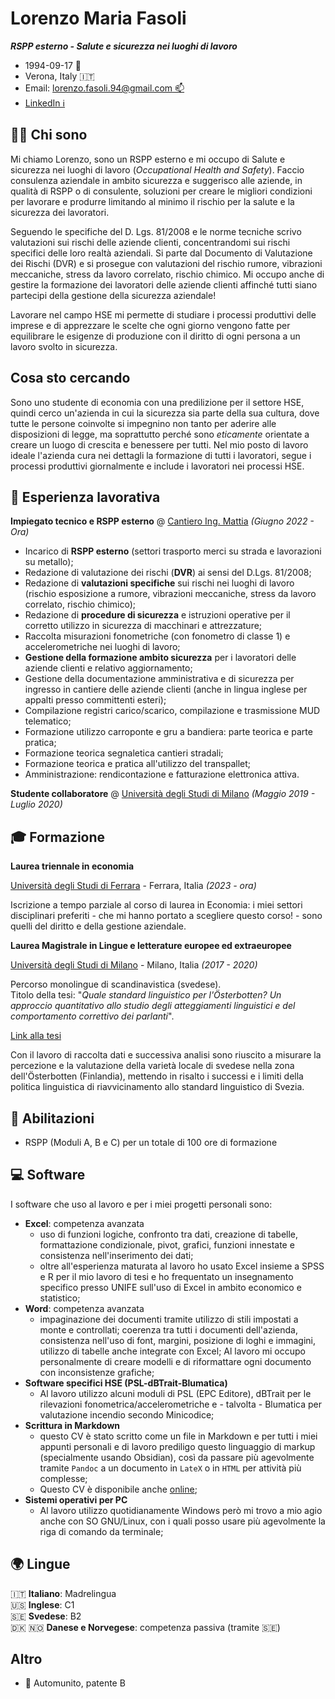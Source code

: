 # Lorenzo Maria Fasoli

***RSPP esterno - Salute e sicurezza nei luoghi di lavoro***

- 1994-09-17 🎂 <br>
- Verona, Italy 🇮🇹 <br>
- Email: [lorenzo.fasoli.94@gmail.com 📫](mailto:lorenzo.fasoli.94@gmail.com) <br>
- [LinkedIn ℹ️](https://www.linkedin.com/in/lorenzofasoli/) <br>

## 🧑‍💼 Chi sono

Mi chiamo Lorenzo, sono un RSPP esterno e mi occupo di Salute e sicurezza nei luoghi di lavoro (_Occupational Health and Safety_).
Faccio consulenza aziendale in ambito sicurezza e suggerisco alle aziende, in qualità di RSPP o di consulente, soluzioni per creare le migliori condizioni per lavorare e produrre limitando al minimo il rischio per la salute e la sicurezza dei lavoratori.

Seguendo le specifiche del D. Lgs. 81/2008 e le norme tecniche scrivo valutazioni sui rischi delle aziende clienti, concentrandomi sui rischi specifici delle loro realtà aziendali.
Si parte dal Documento di Valutazione dei Rischi (DVR) e si prosegue con valutazioni del rischio rumore, vibrazioni meccaniche, stress da lavoro correlato, rischio chimico.
Mi occupo anche di gestire la formazione dei lavoratori delle aziende clienti affinché tutti siano partecipi della gestione della sicurezza aziendale!

Lavorare nel campo HSE mi permette di studiare i processi produttivi delle imprese e di apprezzare le scelte che ogni giorno vengono fatte per equilibrare le esigenze di produzione con il diritto di ogni persona a un lavoro svolto in sicurezza.

## Cosa sto cercando

Sono uno studente di economia con una predilizione per il settore HSE, quindi cerco un'azienda in cui la sicurezza sia parte della sua cultura, dove tutte le persone coinvolte si impegnino non tanto per aderire alle disposizioni di legge, ma soprattutto perché sono _eticamente_ orientate a creare un luogo di crescita e benessere per tutti. Nel mio posto di lavoro ideale l'azienda cura nei dettagli la formazione di tutti i lavoratori, segue i processi produttivi giornalmente e include i lavoratori nei processi HSE.

## 🔧 Esperienza lavorativa 

**Impiegato tecnico e RSPP esterno** @ [Cantiero Ing. Mattia]() _(Giugno 2022 - Ora)_ <br>
- Incarico di **RSPP esterno** (settori trasporto merci su strada e lavorazioni su metallo);
- Redazione di valutazione dei rischi (**DVR**) ai sensi del D.Lgs. 81/2008;
- Redazione di **valutazioni specifiche** sui rischi nei luoghi di lavoro (rischio esposizione a rumore, vibrazioni meccaniche, stress da lavoro correlato, rischio chimico);
- Redazione di **procedure di sicurezza** e istruzioni operative per il corretto utilizzo in sicurezza di macchinari e attrezzature;
- Raccolta misurazioni fonometriche (con fonometro di classe 1) e accelerometriche nei luoghi di lavoro;
- **Gestione della formazione ambito sicurezza** per i lavoratori delle aziende clienti e relativo aggiornamento;
- Gestione della documentazione amministrativa e di sicurezza per ingresso in cantiere delle aziende clienti (anche in lingua inglese per appalti presso committenti esteri);
- Compilazione registri carico/scarico, compilazione e trasmissione MUD telematico;
- Formazione utilizzo carroponte e gru a bandiera: parte teorica e parte pratica;
- Formazione teorica segnaletica cantieri stradali;
- Formazione teorica e pratica all'utilizzo del transpallet;
- Amministrazione: rendicontazione e fatturazione elettronica attiva.

**Studente collaboratore** @ [Università degli Studi di Milano](https://www.unimi.it/it) _(Maggio 2019 - Luglio 2020)_ <br>

<!--
- _Biblioteca del Polo di Lingue e Letterature Straniere_
    - Collaborazione (tutorato 400 ore) per la riorganizzazione totale delle collezioni in vista dei lavori di ristrutturazione del plesso
- _Biblioteca di Filosofia_
    - Verifica di nuovi materiali da biblioteche personali
    - Compilazione di bibliografie, predisposizione alla catalogazione
    - Tutorato (200 ore)
    - Valorizzazione e cura delle collezioni collegate a mostre
- _Biblioteca del Polo di Lingue e Letterature Straniere_
    - Collaborazione studentesca 150 ore
    - Assistenza agli utenti, prestito e rientro
-->

## 🎓 Formazione 

**Laurea triennale in economia** <br>

[Università degli Studi di Ferrara](https://www.unife.it/) - Ferrara, Italia _(2023 - ora)_ <br>

Iscrizione a tempo parziale al corso di laurea in Economia: i miei settori disciplinari preferiti - che mi hanno portato a scegliere questo corso! - sono quelli del diritto e della gestione aziendale.

**Laurea Magistrale in Lingue e letterature europee ed extraeuropee** <br>

[Università degli Studi di Milano](https://www.unimi.it/it) - Milano, Italia _(2017 - 2020)_ <br>

Percorso monolingue di scandinavistica (svedese). <br>
Titolo della tesi: "_Quale standard linguistico per l'Österbotten? Un approccio quantitativo allo studio degli atteggiamenti linguistici e del comportamento correttivo dei parlanti_".

[Link alla tesi](./files/unimi_tesi_909291_2020.pdf)

Con il lavoro di raccolta dati e successiva analisi sono riuscito a misurare la percezione e la valutazione della varietà locale di svedese nella zona dell'Österbotten (Finlandia), mettendo in risalto i successi e i limiti della politica linguistica di riavvicinamento allo standard linguistico di Svezia.

## 🪪 Abilitazioni 

- RSPP (Moduli A, B e C) per un totale di 100 ore di formazione <br>

## 💻 Software

I software che uso al lavoro e per i miei progetti personali sono:

- **Excel**: competenza avanzata
    - uso di funzioni logiche, confronto tra dati, creazione di tabelle, formattazione condizionale, pivot, grafici, funzioni innestate e consistenza nell'inserimento dei dati;
    - oltre all'esperienza maturata al lavoro ho usato Excel insieme a SPSS e R per il mio lavoro di tesi e ho frequentato un insegnamento specifico presso UNIFE sull'uso di Excel in ambito economico e statistico;
- **Word**: competenza avanzata
    - impaginazione dei documenti tramite utilizzo di stili impostati a monte e controllati; coerenza tra tutti i documenti dell'azienda, consistenza nell'uso di font, margini, posizione di loghi e immagini, utilizzo di tabelle anche integrate con Excel; Al lavoro mi occupo personalmente di creare modelli e di riformattare ogni documento con inconsistenze grafiche;
- **Software specifici HSE (PSL-dBTrait-Blumatica)**
    - Al lavoro utilizzo alcuni moduli di PSL (EPC Editore), dBTrait per le rilevazioni fonometrica/accelerometriche e - talvolta - Blumatica per valutazione incendio secondo Minicodice;
- **Scrittura in Markdown**
    - questo CV è stato scritto come un file in Markdown e per tutti i miei appunti personali e di lavoro prediligo questo linguaggio di markup (specialmente usando Obsidian), così da passare più agevolmente tramite `Pandoc` a un documento in `LateX` o in `HTML` per attività più complesse;
    - Questo CV è disponibile anche [online](https://deponi94.github.io/resume/);
- **Sistemi operativi per PC**
    - Al lavoro utilizzo quotidianamente Windows però mi trovo a mio agio anche con SO GNU/Linux, con i quali posso usare più agevolmente la riga di comando da terminale;
## 🌍 Lingue

🇮🇹 **Italiano**: Madrelingua <br>
🇺🇸 **Inglese**: C1 <br>
🇸🇪 **Svedese**: B2 <br>
🇩🇰 🇳🇴 **Danese e Norvegese**: competenza passiva (tramite 🇸🇪)

## Altro

- 🚗 Automunito,  patente B

<!--
## ✨ Aggiornamento professionale

Aggiornamenti in qualità di RSPP:

- 2023-06-28 _La formazione con la realtà virtuale nella sicurezza sul lavoro tra scenari e sviluppo personalizzato: Il caso di Verallia Italia S.P.A._ (AIAS)
- 2023-06-20 _Wellbeing Aziendale la nuova frontiera del benessere in azienda_ (AIAS)
- 2023-06-05 _Decreto Lavoro 2023 e le modifiche al Testo Unico_ (AIAS)
- 2023-03-10 _Gestione del rischio cyber, da dove cominciare_ (Leonardo e AIAS)
-->